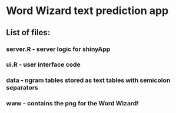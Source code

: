 # Word Wizard text prediction app

## List of files:

### server.R - server logic for shinyApp
### ui.R - user interface code

### data - ngram tables stored as text tables with semicolon separators
### www - contains the png for the Word Wizard!